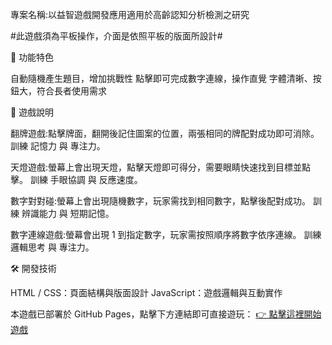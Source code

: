 專案名稱:以益智遊戲開發應用適用於高齡認知分析檢測之研究

#此遊戲須為平板操作，介面是依照平板的版面所設計#

🎯 功能特色

自動隨機產生題目，增加挑戰性 點擊即可完成數字連線，操作直覺 字體清晰、按鈕大，符合長者使用需求 

📖 遊戲說明

翻牌遊戲:點擊牌面，翻開後記住圖案的位置，兩張相同的牌配對成功即可消除。 訓練 記憶力 與 專注力。

天燈遊戲:螢幕上會出現天燈，點擊天燈即可得分，需要眼睛快速找到目標並點擊。 訓練 手眼協調 與 反應速度。

數字對對碰:螢幕上會出現隨機數字，玩家需找到相同數字，點擊後配對成功。 訓練 辨識能力 與 短期記憶。

數字連線遊戲:螢幕會出現 1 到指定數字，玩家需按照順序將數字依序連線。 訓練 邏輯思考 與 專注力。

🛠️ 開發技術

HTML / CSS：頁面結構與版面設計 JavaScript：遊戲邏輯與互動實作

本遊戲已部署於 GitHub Pages，點擊下方連結即可直接遊玩：
[👉 點擊這裡開始遊戲](https://yisyua.github.io/game/)
